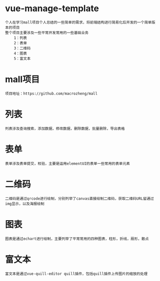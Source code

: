 # vue-manage-template
	个人在学习mall项目个人总结的一些简单的需求，将前端结构进行简易化后开发的一个简单版本的项目
	整个项目主要涉及一些平常开发常用的一些基础业务
		1：列表
		2：表单
		3：二维码
		4：图表
		5：富文本
		
# mall项目
	项目地址：https://github.com/macrozheng/mall
	
# 列表
	列表涉及查询搜索，添加数据，修改数据，删除数据，批量删除，导出表格
	
# 表单
	表单涉及表单提交，校验，主要是运用elementUI的表单一些常用的表单元素
	
# 二维码
	二维码是通过qrcode进行绘制，分别列举了canvas直接绘制二维码，获取二维码URL留通过img显示，以及海报绘制
	
# 图表
	图表是通过echart进行绘制，主要列举了平常常用的四种图表，柱形，折线，扇形，散点
	
# 富文本
	富文本是通过vue-quill-editor quill插件，包括quill插件上传图片的缩放的处理
